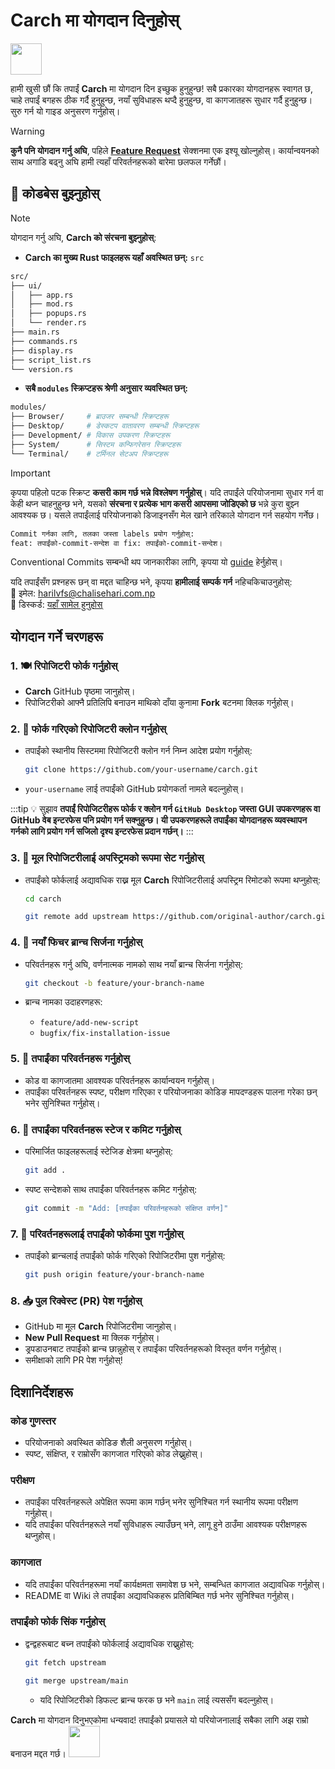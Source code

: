# **Carch** मा योगदान दिनुहोस्

<img src="https://cdn-icons-png.flaticon.com/128/993/993686.png" width="50" />

हामी खुसी छौं कि तपाईं **Carch** मा योगदान दिन इच्छुक हुनुहुन्छ! सबै प्रकारका योगदानहरू स्वागत छ, चाहे तपाईं बगहरू ठीक गर्दै हुनुहुन्छ, नयाँ सुविधाहरू थप्दै हुनुहुन्छ, वा कागजातहरू सुधार गर्दै हुनुहुन्छ। सुरु गर्न यो गाइड अनुसरण गर्नुहोस्।

> [!WARNING]  
> **कुनै पनि योगदान गर्नु अघि**, पहिले **[Feature Request](https://github.com/harilvfs/carch/issues/new?template=feature-reqests.yml)** सेक्शनमा एक इश्यू खोल्नुहोस्। कार्यान्वयनको साथ अगाडि बढ्नु अघि हामी त्यहाँ परिवर्तनहरूको बारेमा छलफल गर्नेछौं।

## 📌 कोडबेस बुझ्नुहोस्

> [!NOTE]
> योगदान गर्नु अघि, **Carch को संरचना बुझ्नुहोस्**:
> - **Carch का मुख्य Rust फाइलहरू यहाँ अवस्थित छन्:** `src`
>
>```sh
> src/
> ├── ui/
> │   ├── app.rs
> │   ├── mod.rs
> │   ├── popups.rs
> │   └── render.rs 
> ├── main.rs 
> ├── commands.rs
> ├── display.rs
> ├── script_list.rs 
> └── version.rs
> ```
> 
> - **सबै `modules` स्क्रिप्टहरू श्रेणी अनुसार व्यवस्थित छन्:**  
> ```sh
> modules/
> ├── Browser/     # ब्राउजर सम्बन्धी स्क्रिप्टहरू
> ├── Desktop/     # डेस्कटप वातावरण सम्बन्धी स्क्रिप्टहरू
> ├── Development/ # विकास उपकरण स्क्रिप्टहरू
> ├── System/      # सिस्टम कन्फिगरेसन स्क्रिप्टहरू
> └── Terminal/    # टर्मिनल सेटअप स्क्रिप्टहरू
> ```

> [!IMPORTANT]
> कृपया पहिलो पटक स्क्रिप्ट **कसरी काम गर्छ भन्ने विश्लेषण गर्नुहोस्**। यदि तपाईंले परियोजनामा सुधार गर्न वा केही थप्न चाहनुहुन्छ भने, यसको **संरचना र प्रत्येक भाग कसरी आपसमा जोडिएको छ** भन्ने कुरा बुझ्न आवश्यक छ। यसले तपाईंलाई परियोजनाको डिजाइनसँग मेल खाने तरिकाले योगदान गर्न सहयोग गर्नेछ।  
>
> ```sh
> Commit गर्नका लागि, तलका जस्ता labels प्रयोग गर्नुहोस्:
> feat: तपाईंको-commit-सन्देश वा fix: तपाईंको-commit-सन्देश।
> ```
>
> Conventional Commits सम्बन्धी थप जानकारीका लागि, कृपया यो [guide](https://gist.github.com/harilvfs/53cc86aa79ea4642356540aadc6bd87d) हेर्नुहोस्।

यदि तपाईंसँग प्रश्नहरू छन् वा मद्दत चाहिन्छ भने, कृपया **हामीलाई सम्पर्क गर्न** नहिचकिचाउनुहोस्:  
📧 इमेल: <a href="mailto:harilvfs@chalisehari.com.np">harilvfs@chalisehari.com.np</a>  
💬 डिस्कर्ड: <a href="https://discord.com/invite/8NJWstnUHd">यहाँ सामेल हुनुहोस्</a>  

## योगदान गर्ने चरणहरू

### 1. 🍽️ रिपोजिटरी फोर्क गर्नुहोस्
- **Carch** GitHub पृष्ठमा जानुहोस्।
- रिपोजिटरीको आफ्नै प्रतिलिपि बनाउन माथिको दाँया कुनामा **Fork** बटनमा क्लिक गर्नुहोस्।

### 2. 🌿 फोर्क गरिएको रिपोजिटरी क्लोन गर्नुहोस्
- तपाईंको स्थानीय सिस्टममा रिपोजिटरी क्लोन गर्न निम्न आदेश प्रयोग गर्नुहोस्:

  ```bash
  git clone https://github.com/your-username/carch.git
  ```

- `your-username` लाई तपाईंको GitHub प्रयोगकर्ता नामले बदल्नुहोस्।

:::tip :bulb: सुझाव
**तपाईं रिपोजिटरीहरू फोर्क र क्लोन गर्न `GitHub Desktop` जस्ता GUI उपकरणहरू वा GitHub वेब इन्टरफेस पनि प्रयोग गर्न सक्नुहुन्छ। यी उपकरणहरूले तपाईंका योगदानहरू व्यवस्थापन गर्नको लागि प्रयोग गर्न सजिलो दृश्य इन्टरफेस प्रदान गर्छन्।**
:::

### 3. 🌱 मूल रिपोजिटरीलाई अपस्ट्रिमको रूपमा सेट गर्नुहोस्
- तपाईंको फोर्कलाई अद्यावधिक राख्न मूल **Carch** रिपोजिटरीलाई अपस्ट्रिम रिमोटको रूपमा थप्नुहोस्:

   ```bash
   cd carch
   ```

   ```bash
   git remote add upstream https://github.com/original-author/carch.git
   ```

### 4. 🍇 नयाँ फिचर ब्रान्च सिर्जना गर्नुहोस्
- परिवर्तनहरू गर्नु अघि, वर्णनात्मक नामको साथ नयाँ ब्रान्च सिर्जना गर्नुहोस्:

   ```bash
   git checkout -b feature/your-branch-name
   ```

- ब्रान्च नामका उदाहरणहरू:
  - `feature/add-new-script`
  - `bugfix/fix-installation-issue`

### 5. 🔧 तपाईंका परिवर्तनहरू गर्नुहोस्
- कोड वा कागजातमा आवश्यक परिवर्तनहरू कार्यान्वयन गर्नुहोस्।
- तपाईंका परिवर्तनहरू स्पष्ट, परीक्षण गरिएका र परियोजनाका कोडिङ मापदण्डहरू पालना गरेका छन् भनेर सुनिश्चित गर्नुहोस्।

### 6. 📝 तपाईंका परिवर्तनहरू स्टेज र कमिट गर्नुहोस्
- परिमार्जित फाइलहरूलाई स्टेजिङ क्षेत्रमा थप्नुहोस्:

   ```bash
   git add .
   ```

- स्पष्ट सन्देशको साथ तपाईंका परिवर्तनहरू कमिट गर्नुहोस्:

   ```bash
   git commit -m "Add: [तपाईंका परिवर्तनहरूको संक्षिप्त वर्णन]"
   ```

### 7. 🚀 परिवर्तनहरूलाई तपाईंको फोर्कमा पुश गर्नुहोस्
- तपाईंको ब्रान्चलाई तपाईंको फोर्क गरिएको रिपोजिटरीमा पुश गर्नुहोस्:

   ```bash
   git push origin feature/your-branch-name
   ```

### 8. 📥 पुल रिक्वेस्ट (PR) पेश गर्नुहोस्
- GitHub मा मूल **Carch** रिपोजिटरीमा जानुहोस्।
- **New Pull Request** मा क्लिक गर्नुहोस्।
- ड्रपडाउनबाट तपाईंको ब्रान्च छान्नुहोस् र तपाईंका परिवर्तनहरूको विस्तृत वर्णन गर्नुहोस्।
- समीक्षाको लागि PR पेश गर्नुहोस्!

## दिशानिर्देशहरू

### कोड गुणस्तर
- परियोजनाको अवस्थित कोडिङ शैली अनुसरण गर्नुहोस्।
- स्पष्ट, संक्षिप्त, र राम्रोसँग कागजात गरिएको कोड लेख्नुहोस्।

### परीक्षण
- तपाईंका परिवर्तनहरूले अपेक्षित रूपमा काम गर्छन् भनेर सुनिश्चित गर्न स्थानीय रूपमा परीक्षण गर्नुहोस्।
- यदि तपाईंका परिवर्तनहरूले नयाँ सुविधाहरू ल्याउँछन् भने, लागू हुने ठाउँमा आवश्यक परीक्षणहरू थप्नुहोस्।

### कागजात
- यदि तपाईंका परिवर्तनहरूमा नयाँ कार्यक्षमता समावेश छ भने, सम्बन्धित कागजात अद्यावधिक गर्नुहोस्।
- README वा Wiki ले तपाईंका अद्यावधिकहरू प्रतिबिम्बित गर्छ भनेर सुनिश्चित गर्नुहोस्।

### तपाईंको फोर्क सिंक गर्नुहोस्
- द्वन्द्वहरूबाट बच्न तपाईंको फोर्कलाई अद्यावधिक राख्नुहोस्:

   ```bash
   git fetch upstream
   ```
   ```bash
   git merge upstream/main
   ```
  - यदि रिपोजिटरीको डिफल्ट ब्रान्च फरक छ भने `main` लाई त्यससँग बदल्नुहोस्।

**Carch** मा योगदान दिनुभएकोमा धन्यवाद! तपाईंको प्रयासले यो परियोजनालाई सबैका लागि अझ राम्रो बनाउन मद्दत गर्छ। <img src="https://cdn-icons-png.flaticon.com/128/2279/2279398.png" width="50" />